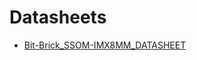 # Datasheets

- [Bit-Brick_SSOM-IMX8MM_DATASHEET](https://gitee.com/bit-brick/datasheets/blob/main/SSOM-IMX8MM/Bit-Brick_SSOM-IMX8MM_DATASHEET.pdf)

